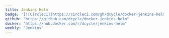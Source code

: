 ```yaml
---
title: Jenkins Helm
badge: '[![CircleCI](https://circleci.com/gh/dcycle/docker-jenkins-helm.svg?style=svg)](https://circleci.com/gh/dcycle/docker-jenkins-helm)'
github: "https://github.com/dcycle/docker-jenkins-helm"
docker: "https://hub.docker.com/r/dcycle/jenkins-helm"
weekly: "Jenkins"
---
```

